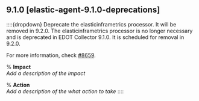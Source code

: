 ## 9.1.0 [elastic-agent-9.1.0-deprecations]


::::{dropdown} Deprecate the elasticinframetrics processor. It will be removed in 9.2.0.
The elasticinframetrics processor is no longer necessary and is deprecated in EDOT Collector 9.1.0. It is scheduled for removal in 9.2.0.

For more information, check [#8659](https://github.com/elastic/elastic-agent/pull/8659).

% **Impact**<br>_Add a description of the impact_

% **Action**<br>_Add a description of the what action to take_
::::

